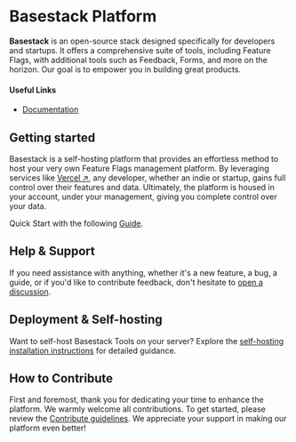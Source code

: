 # Basestack Platform

**Basestack** is an open-source stack designed specifically for developers and startups. It offers a comprehensive suite of tools, including Feature Flags, with additional tools such as Feedback, Forms, and more on the horizon. Our goal is to empower you in building great products.

#### Useful Links

- [Documentation](https://docs.basestack.co)

## Getting started

Basestack is a self-hosting platform that provides an effortless method to host your very own Feature Flags management platform. By leveraging services like [Vercel ↗](https://vercel.com/), any developer, whether an indie or startup, gains full control over their features and data. Ultimately, the platform is housed in your account, under your management, giving you complete control over your data.

Quick Start with the following [Guide](https://docs.basestack.co/feature-flags#quick-start).

## Help & Support

If you need assistance with anything, whether it's a new feature, a bug, a guide, or if you'd like to contribute feedback, don't hesitate to [open a discussion](https://github.com/Storytics/monolock/discussions).

## Deployment & Self-hosting

Want to self-host Basestack Tools on your server? Explore the [self-hosting installation instructions](http://localhost:3001/feature-flags/deployment) for detailed guidance.

## How to Contribute

First and foremost, thank you for dedicating your time to enhance the platform. We warmly welcome all contributions. To get started, please review the [Contribute guidelines](http://localhost:3001/feature-flags/contribute). We appreciate your support in making our platform even better!
